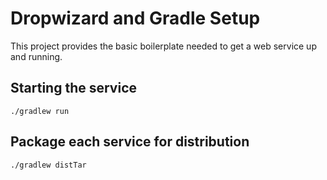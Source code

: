 Dropwizard and Gradle Setup
===========================

This project provides the basic boilerplate needed to get a web service up and running.


Starting the service
--------------------

    ./gradlew run

Package each service for distribution
-------------------------------------

    ./gradlew distTar
